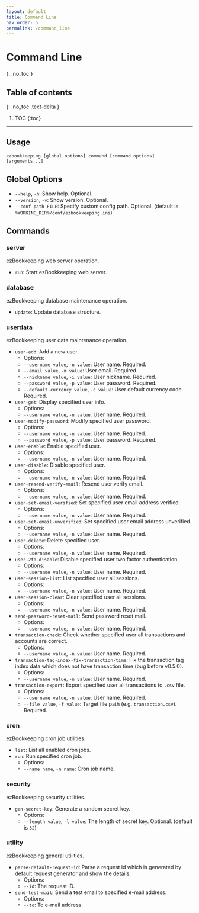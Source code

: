 ```yaml
---
layout: default
title: Command Line
nav_order: 5
permalink: /command_line
---
```


# Command Line
{: .no_toc }

## Table of contents
{: .no_toc .text-delta }

1. TOC
{:toc}

---

## Usage

    ezbookkeeping [global options] command [command options] [arguments...]

## Global Options

* `--help`, `-h`: Show help. Optional.
* `--version`, `-v`: Show version. Optional.
* `--conf-path FILE`: Specify custom config path. Optional. (default is `%WORKING_DIR%/conf/ezbookkeeping.ini`)

## Commands

### server

ezBookkeeping web server operation.

* `run`: Start ezBookkeeping web server.

### database

ezBookkeeping database maintenance operation.

* `update`: Update database structure.

### userdata

ezBookkeeping user data maintenance operation.

* `user-add`: Add a new user.
    * Options:
    * `--username value`, `-n value`: User name. Required.
    * `--email value`, `-m value`: User email. Required.
    * `--nickname value`, `-i value`: User nickname. Required.
    * `--password value`, `-p value`: User password. Required.
    * `--default-currency value`, `-c value`: User default currency code. Required.
* `user-get`: Display specified user info.
    * Options:
    * `--username value`, `-n value`: User name. Required.
* `user-modify-password`: Modify specified user password.
    * Options:
    * `--username value`, `-n value`: User name. Required.
    * `--password value`, `-p value`: User password. Required.
* `user-enable`: Enable specified user.
    * Options:
    * `--username value`, `-n value`: User name. Required.
* `user-disable`: Disable specified user.
    * Options:
    * `--username value`, `-n value`: User name. Required.
* `user-resend-verify-email`: Resend user verify email.
    * Options:
    * `--username value`, `-n value`: User name. Required.
* `user-set-email-verified`: Set specified user email address verified.
    * Options:
    * `--username value`, `-n value`: User name. Required.
* `user-set-email-unverified`: Set specified user email address unverified.
    * Options:
    * `--username value`, `-n value`: User name. Required.
* `user-delete`: Delete specified user.
    * Options:
    * `--username value`, `-n value`: User name. Required.
* `user-2fa-disable`: Disable specified user two factor authentication.
    * Options:
    * `--username value`, `-n value`: User name. Required.
* `user-session-list`: List specified user all sessions.
    * Options:
    * `--username value`, `-n value`: User name. Required.
* `user-session-clear`: Clear specified user all sessions.
    * Options:
    * `--username value`, `-n value`: User name. Required.
* `send-password-reset-mail`: Send password reset mail.
    * Options:
    * `--username value`, `-n value`: User name. Required.
* `transaction-check`: Check whether specified user all transactions and accounts are correct.
    * Options:
    * `--username value`, `-n value`: User name. Required.
* `transaction-tag-index-fix-transaction-time`: Fix the transaction tag index data which does not have transaction time (bug before v0.5.0).
    * Options:
    * `--username value`, `-n value`: User name. Required.
* `transaction-export`: Export specified user all transactions to `.csv` file.
    * Options:
    * `--username value`, `-n value`: User name. Required.
    * `--file value`, `-f value`: Target file path (e.g. `transaction.csv`). Required.

### cron

ezBookkeeping cron job utilities.

* `list`: List all enabled cron jobs.
* `run`: Run specified cron job.
    * Options:
    * `--name name`, `-n name`: Cron job name.

### security

ezBookkeeping security utilities.

* `gen-secret-key`: Generate a random secret key.
    * Options:
    * `--length value`, `-l value`: The length of secret key. Optional. (default is `32`)

### utility

ezBookkeeping general utilities.

* `parse-default-request-id`: Parse a request id which is generated by default request generator and show the details.
    * Options:
    * `--id`: The request ID.
* `send-test-mail`: Send a test email to specified e-mail address.
    * Options:
    * `--to`: To e-mail address.